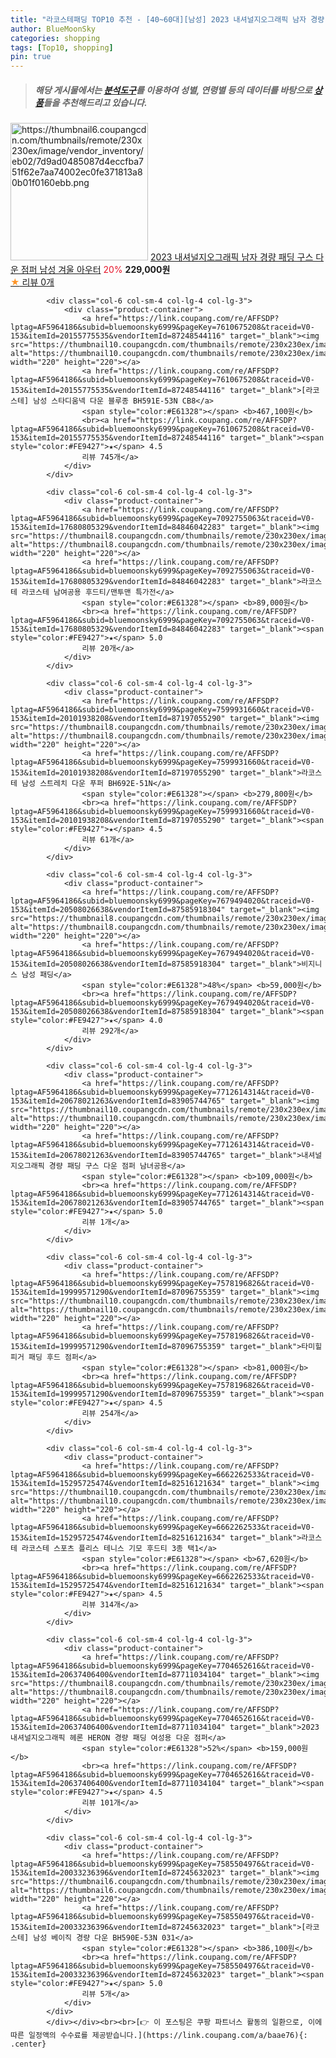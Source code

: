 ```yaml
---
title: "라코스테패딩 TOP10 추천 - [40~60대][남성] 2023 내셔널지오그래픽 남자 경량 패딩 구스 다운 점퍼 남성 겨울 아우터"
author: BlueMoonSky
categories: shopping
tags: [Top10, shopping]
pin: true
---
```


> ##### 해당 게시물에서는 [**분석도구**](https://itemscout.io/)를 이용하여 **성별**, **연령별** 등의 데이터를 바탕으로 [**상품**](https://link.coupang.com/a/baae76)들을 추천해드리고 있습니다.
<div class="container"><div class="row">
            <div class="col-6 col-sm-4 col-lg-4 col-lg-3">
                <div class="product-container">
                    <a href="https://link.coupang.com/re/AFFSDP?lptag=AF5964186&subid=bluemoonsky6999&pageKey=7709565981&traceid=V0-153&itemId=20662595183&vendorItemId=87575468208" target="_blank"><img src="https://thumbnail6.coupangcdn.com/thumbnails/remote/230x230ex/image/vendor_inventory/eb02/7d9ad0485087d4eccfba751f62e7aa74002ec0fe371813a80b01f0160ebb.png" alt="https://thumbnail6.coupangcdn.com/thumbnails/remote/230x230ex/image/vendor_inventory/eb02/7d9ad0485087d4eccfba751f62e7aa74002ec0fe371813a80b01f0160ebb.png" width="220" height="220"></a>
                    <a href="https://link.coupang.com/re/AFFSDP?lptag=AF5964186&subid=bluemoonsky6999&pageKey=7709565981&traceid=V0-153&itemId=20662595183&vendorItemId=87575468208" target="_blank">2023 내셔널지오그래픽 남자 경량 패딩 구스 다운 점퍼 남성 겨울 아우터</a>
                    <span style="color:#E61328">20%</span> <b>229,000원</b>
                    <br><a href="https://link.coupang.com/re/AFFSDP?lptag=AF5964186&subid=bluemoonsky6999&pageKey=7709565981&traceid=V0-153&itemId=20662595183&vendorItemId=87575468208" target="_blank"><span style="color:#FE9427">★</span> 
                    리뷰 0개</a>
                </div>
            </div>
            
            <div class="col-6 col-sm-4 col-lg-4 col-lg-3">
                <div class="product-container">
                    <a href="https://link.coupang.com/re/AFFSDP?lptag=AF5964186&subid=bluemoonsky6999&pageKey=7610675208&traceid=V0-153&itemId=20155775535&vendorItemId=87248544116" target="_blank"><img src="https://thumbnail10.coupangcdn.com/thumbnails/remote/230x230ex/image/vendor_inventory/ad2b/40daf9699d3b31af93a69cdfe76370ac81751bc4258b139055b70df20546.jpg" alt="https://thumbnail10.coupangcdn.com/thumbnails/remote/230x230ex/image/vendor_inventory/ad2b/40daf9699d3b31af93a69cdfe76370ac81751bc4258b139055b70df20546.jpg" width="220" height="220"></a>
                    <a href="https://link.coupang.com/re/AFFSDP?lptag=AF5964186&subid=bluemoonsky6999&pageKey=7610675208&traceid=V0-153&itemId=20155775535&vendorItemId=87248544116" target="_blank">[라코스테] 남성 스타디움넥 다운 블루종 BH591E-53N CB8</a>
                    <span style="color:#E61328"></span> <b>467,100원</b>
                    <br><a href="https://link.coupang.com/re/AFFSDP?lptag=AF5964186&subid=bluemoonsky6999&pageKey=7610675208&traceid=V0-153&itemId=20155775535&vendorItemId=87248544116" target="_blank"><span style="color:#FE9427">★</span> 4.5
                    리뷰 745개</a>
                </div>
            </div>
            
            <div class="col-6 col-sm-4 col-lg-4 col-lg-3">
                <div class="product-container">
                    <a href="https://link.coupang.com/re/AFFSDP?lptag=AF5964186&subid=bluemoonsky6999&pageKey=7092755063&traceid=V0-153&itemId=17680805329&vendorItemId=84846042283" target="_blank"><img src="https://thumbnail8.coupangcdn.com/thumbnails/remote/230x230ex/image/vendor_inventory/b53f/6d6c5a7f25cbd560090725d5f96dd5ef0807d52ae8da1dbc836c8a602f1f.jpg" alt="https://thumbnail8.coupangcdn.com/thumbnails/remote/230x230ex/image/vendor_inventory/b53f/6d6c5a7f25cbd560090725d5f96dd5ef0807d52ae8da1dbc836c8a602f1f.jpg" width="220" height="220"></a>
                    <a href="https://link.coupang.com/re/AFFSDP?lptag=AF5964186&subid=bluemoonsky6999&pageKey=7092755063&traceid=V0-153&itemId=17680805329&vendorItemId=84846042283" target="_blank">라코스테 라코스테 남여공용 후드티/맨투맨 특가전</a>
                    <span style="color:#E61328"></span> <b>89,000원</b>
                    <br><a href="https://link.coupang.com/re/AFFSDP?lptag=AF5964186&subid=bluemoonsky6999&pageKey=7092755063&traceid=V0-153&itemId=17680805329&vendorItemId=84846042283" target="_blank"><span style="color:#FE9427">★</span> 5.0
                    리뷰 20개</a>
                </div>
            </div>
            
            <div class="col-6 col-sm-4 col-lg-4 col-lg-3">
                <div class="product-container">
                    <a href="https://link.coupang.com/re/AFFSDP?lptag=AF5964186&subid=bluemoonsky6999&pageKey=7599931660&traceid=V0-153&itemId=20101938208&vendorItemId=87197055290" target="_blank"><img src="https://thumbnail8.coupangcdn.com/thumbnails/remote/230x230ex/image/vendor_inventory/9bfc/2d400ba533a23bbe0605d04a3fb5dadb675eb2cc153b1b18680068c93bda.jpg" alt="https://thumbnail8.coupangcdn.com/thumbnails/remote/230x230ex/image/vendor_inventory/9bfc/2d400ba533a23bbe0605d04a3fb5dadb675eb2cc153b1b18680068c93bda.jpg" width="220" height="220"></a>
                    <a href="https://link.coupang.com/re/AFFSDP?lptag=AF5964186&subid=bluemoonsky6999&pageKey=7599931660&traceid=V0-153&itemId=20101938208&vendorItemId=87197055290" target="_blank">라코스테 남성 스트레치 다운 푸퍼 BH692E-51N</a>
                    <span style="color:#E61328"></span> <b>279,800원</b>
                    <br><a href="https://link.coupang.com/re/AFFSDP?lptag=AF5964186&subid=bluemoonsky6999&pageKey=7599931660&traceid=V0-153&itemId=20101938208&vendorItemId=87197055290" target="_blank"><span style="color:#FE9427">★</span> 4.5
                    리뷰 61개</a>
                </div>
            </div>
            
            <div class="col-6 col-sm-4 col-lg-4 col-lg-3">
                <div class="product-container">
                    <a href="https://link.coupang.com/re/AFFSDP?lptag=AF5964186&subid=bluemoonsky6999&pageKey=7679494020&traceid=V0-153&itemId=20508026638&vendorItemId=87585918304" target="_blank"><img src="https://thumbnail8.coupangcdn.com/thumbnails/remote/230x230ex/image/vendor_inventory/faf4/98b68939ef8199f2acd21ee94cd19c9b3694efd2bab0472fd8bfd8476f8d.jpg" alt="https://thumbnail8.coupangcdn.com/thumbnails/remote/230x230ex/image/vendor_inventory/faf4/98b68939ef8199f2acd21ee94cd19c9b3694efd2bab0472fd8bfd8476f8d.jpg" width="220" height="220"></a>
                    <a href="https://link.coupang.com/re/AFFSDP?lptag=AF5964186&subid=bluemoonsky6999&pageKey=7679494020&traceid=V0-153&itemId=20508026638&vendorItemId=87585918304" target="_blank">비지니스 남성 패딩</a>
                    <span style="color:#E61328">48%</span> <b>59,000원</b>
                    <br><a href="https://link.coupang.com/re/AFFSDP?lptag=AF5964186&subid=bluemoonsky6999&pageKey=7679494020&traceid=V0-153&itemId=20508026638&vendorItemId=87585918304" target="_blank"><span style="color:#FE9427">★</span> 4.0
                    리뷰 292개</a>
                </div>
            </div>
            
            <div class="col-6 col-sm-4 col-lg-4 col-lg-3">
                <div class="product-container">
                    <a href="https://link.coupang.com/re/AFFSDP?lptag=AF5964186&subid=bluemoonsky6999&pageKey=7712614314&traceid=V0-153&itemId=20678021263&vendorItemId=83905744765" target="_blank"><img src="https://thumbnail10.coupangcdn.com/thumbnails/remote/230x230ex/image/vendor_inventory/3656/8f6104e2fd83154fe60d6607b51ce45d17d97ae6d687f7dc7ba15e1e4fa2.png" alt="https://thumbnail10.coupangcdn.com/thumbnails/remote/230x230ex/image/vendor_inventory/3656/8f6104e2fd83154fe60d6607b51ce45d17d97ae6d687f7dc7ba15e1e4fa2.png" width="220" height="220"></a>
                    <a href="https://link.coupang.com/re/AFFSDP?lptag=AF5964186&subid=bluemoonsky6999&pageKey=7712614314&traceid=V0-153&itemId=20678021263&vendorItemId=83905744765" target="_blank">내셔널지오그래픽 경량 패딩 구스 다운 점퍼 남녀공용</a>
                    <span style="color:#E61328"></span> <b>109,000원</b>
                    <br><a href="https://link.coupang.com/re/AFFSDP?lptag=AF5964186&subid=bluemoonsky6999&pageKey=7712614314&traceid=V0-153&itemId=20678021263&vendorItemId=83905744765" target="_blank"><span style="color:#FE9427">★</span> 5.0
                    리뷰 1개</a>
                </div>
            </div>
            
            <div class="col-6 col-sm-4 col-lg-4 col-lg-3">
                <div class="product-container">
                    <a href="https://link.coupang.com/re/AFFSDP?lptag=AF5964186&subid=bluemoonsky6999&pageKey=7578196826&traceid=V0-153&itemId=19999571290&vendorItemId=87096755359" target="_blank"><img src="https://thumbnail10.coupangcdn.com/thumbnails/remote/230x230ex/image/vendor_inventory/a780/817ab0895abd0b7a11ba8c99b927bdb03db200ab292eaed4d3fed7816584.jpg" alt="https://thumbnail10.coupangcdn.com/thumbnails/remote/230x230ex/image/vendor_inventory/a780/817ab0895abd0b7a11ba8c99b927bdb03db200ab292eaed4d3fed7816584.jpg" width="220" height="220"></a>
                    <a href="https://link.coupang.com/re/AFFSDP?lptag=AF5964186&subid=bluemoonsky6999&pageKey=7578196826&traceid=V0-153&itemId=19999571290&vendorItemId=87096755359" target="_blank">타미힐피거 패딩 후드 점퍼</a>
                    <span style="color:#E61328"></span> <b>81,000원</b>
                    <br><a href="https://link.coupang.com/re/AFFSDP?lptag=AF5964186&subid=bluemoonsky6999&pageKey=7578196826&traceid=V0-153&itemId=19999571290&vendorItemId=87096755359" target="_blank"><span style="color:#FE9427">★</span> 4.5
                    리뷰 254개</a>
                </div>
            </div>
            
            <div class="col-6 col-sm-4 col-lg-4 col-lg-3">
                <div class="product-container">
                    <a href="https://link.coupang.com/re/AFFSDP?lptag=AF5964186&subid=bluemoonsky6999&pageKey=6662262533&traceid=V0-153&itemId=15295725474&vendorItemId=82516121634" target="_blank"><img src="https://thumbnail10.coupangcdn.com/thumbnails/remote/230x230ex/image/vendor_inventory/61e0/801c30cf6d53e54cd3a17f48c34d35faa3fe2c0b89845f708ff59e586ac3.jpg" alt="https://thumbnail10.coupangcdn.com/thumbnails/remote/230x230ex/image/vendor_inventory/61e0/801c30cf6d53e54cd3a17f48c34d35faa3fe2c0b89845f708ff59e586ac3.jpg" width="220" height="220"></a>
                    <a href="https://link.coupang.com/re/AFFSDP?lptag=AF5964186&subid=bluemoonsky6999&pageKey=6662262533&traceid=V0-153&itemId=15295725474&vendorItemId=82516121634" target="_blank">라코스테 라코스테 스포츠 플리스 테니스 기모 후드티 3종 택1</a>
                    <span style="color:#E61328"></span> <b>67,620원</b>
                    <br><a href="https://link.coupang.com/re/AFFSDP?lptag=AF5964186&subid=bluemoonsky6999&pageKey=6662262533&traceid=V0-153&itemId=15295725474&vendorItemId=82516121634" target="_blank"><span style="color:#FE9427">★</span> 4.5
                    리뷰 314개</a>
                </div>
            </div>
            
            <div class="col-6 col-sm-4 col-lg-4 col-lg-3">
                <div class="product-container">
                    <a href="https://link.coupang.com/re/AFFSDP?lptag=AF5964186&subid=bluemoonsky6999&pageKey=7704652616&traceid=V0-153&itemId=20637406400&vendorItemId=87711034104" target="_blank"><img src="https://thumbnail8.coupangcdn.com/thumbnails/remote/230x230ex/image/vendor_inventory/2a44/c08ee82a47bed47738bc23cfc5b78f6ebf7899c65d09fd6f196d0b148b6f.png" alt="https://thumbnail8.coupangcdn.com/thumbnails/remote/230x230ex/image/vendor_inventory/2a44/c08ee82a47bed47738bc23cfc5b78f6ebf7899c65d09fd6f196d0b148b6f.png" width="220" height="220"></a>
                    <a href="https://link.coupang.com/re/AFFSDP?lptag=AF5964186&subid=bluemoonsky6999&pageKey=7704652616&traceid=V0-153&itemId=20637406400&vendorItemId=87711034104" target="_blank">2023 내셔널지오그래픽 헤론 HERON 경량 패딩 여성용 다운 점퍼</a>
                    <span style="color:#E61328">52%</span> <b>159,000원</b>
                    <br><a href="https://link.coupang.com/re/AFFSDP?lptag=AF5964186&subid=bluemoonsky6999&pageKey=7704652616&traceid=V0-153&itemId=20637406400&vendorItemId=87711034104" target="_blank"><span style="color:#FE9427">★</span> 4.5
                    리뷰 101개</a>
                </div>
            </div>
            
            <div class="col-6 col-sm-4 col-lg-4 col-lg-3">
                <div class="product-container">
                    <a href="https://link.coupang.com/re/AFFSDP?lptag=AF5964186&subid=bluemoonsky6999&pageKey=7585504976&traceid=V0-153&itemId=20033236396&vendorItemId=87245632023" target="_blank"><img src="https://thumbnail6.coupangcdn.com/thumbnails/remote/230x230ex/image/vendor_inventory/327a/c38536560c696decc9d0a016e011ad2f8aeb39ef0bdf010b1c25b142400d.jpg" alt="https://thumbnail6.coupangcdn.com/thumbnails/remote/230x230ex/image/vendor_inventory/327a/c38536560c696decc9d0a016e011ad2f8aeb39ef0bdf010b1c25b142400d.jpg" width="220" height="220"></a>
                    <a href="https://link.coupang.com/re/AFFSDP?lptag=AF5964186&subid=bluemoonsky6999&pageKey=7585504976&traceid=V0-153&itemId=20033236396&vendorItemId=87245632023" target="_blank">[라코스테] 남성 베이직 경량 다운 BH590E-53N 031</a>
                    <span style="color:#E61328"></span> <b>386,100원</b>
                    <br><a href="https://link.coupang.com/re/AFFSDP?lptag=AF5964186&subid=bluemoonsky6999&pageKey=7585504976&traceid=V0-153&itemId=20033236396&vendorItemId=87245632023" target="_blank"><span style="color:#FE9427">★</span> 5.0
                    리뷰 5개</a>
                </div>
            </div>
            </div></div><br><br>[👉 이 포스팅은 쿠팡 파트너스 활동의 일환으로, 이에 따른 일정액의 수수료를 제공받습니다.](https://link.coupang.com/a/baae76){: .center}